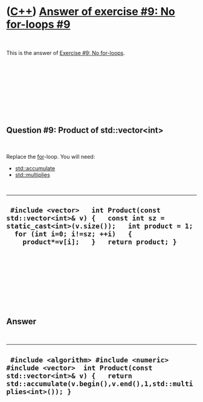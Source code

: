 
 

 

 

 

 

([C++](Cpp.md)) [Answer of exercise \#9: No for-loops \#9](CppExerciseNoForLoopsAnswer9.md)
=============================================================================================

 

This is the answer of [Exercise \#9: No
for-loops](CppExerciseNoForLoops.md).

 

 

 

 

 

Question \#9: Product of std::vector&lt;int&gt;
-----------------------------------------------

 

Replace the [for](CppFor.md)-loop. You will need:

-   [std::accumulate](CppStdAccumulate.md)
-   [std::multiplies](CppStdMultiplies.md)

 

  ------------------------------------------------------------------------------------------------------------------------------------------------------------------------------------------------------------
  ` #include <vector>   int Product(const std::vector<int>& v) {   const int sz = static_cast<int>(v.size());   int product = 1;   for (int i=0; i!=sz; ++i)   {     product*=v[i];   }   return product; }`
  ------------------------------------------------------------------------------------------------------------------------------------------------------------------------------------------------------------

 

 

 

 

 

Answer
------

 

  --------------------------------------------------------------------------------------------------------------------------------------------------------------------------------
  ` #include <algorithm> #include <numeric> #include <vector>  int Product(const std::vector<int>& v) {   return std::accumulate(v.begin(),v.end(),1,std::multiplies<int>()); }`
  --------------------------------------------------------------------------------------------------------------------------------------------------------------------------------

 

 

 

 

 

 

